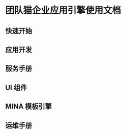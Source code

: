 团队猫企业应用引擎使用文档
================================

## 快速开始

## 应用开发

## 服务手册

## UI 组件

## MINA 模板引擎

## 运维手册

